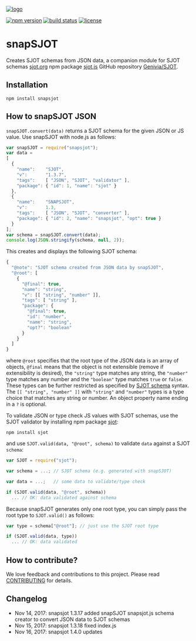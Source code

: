 
[![logo][logo-url]][sjot-url]

[![npm version][npm-image]][npm-url] [![build status][travis-image]][travis-url] [![license][bsd-3-image]][bsd-3-url]

snapSJOT 
========

Creates SJOT schemas from JSON data, a companion module for SJOT schemas
[sjot.org](http://sjot.org) npm package
[sjot.js](https://www.npmjs.com/package/sjot) GitHub repository
[Genivia/SJOT](https://github.com/Genivia/SJOT).

Installation
------------

    npm install snapsjot

How to snapSJOT JSON
--------------------

`snapSJOT.convert(data)` returns a SJOT schema for the given JSON or JS value.
Use snapSJOT with node.js as follows:

```js
var snapSJOT = require("snapsjot");
var data =
[
  {
    "name":    "SJOT",
    "v":       "1.3.7",
    "tags":    [ "JSON", "SJOT", "validator" ],
    "package": { "id": 1, "name": "sjot" }
  },
  {
    "name":    "SNAPSJOT",
    "v":       1.3,
    "tags":    [ "JSON", "SJOT", "converter" ],
    "package": { "id": 2, "name": "snapsjot", "opt": true }
  }
];
var schema = snapSJOT.convert(data);
console.log(JSON.stringify(schema, null, 2));
```

This creates and displays the following SJOT schema:

```js
{
  "@note": "SJOT schema created from JSON data by snapSJOT",
  "@root": [
    {
      "@final": true,
      "name": "string",
      "v": [[ "string", "number" ]],
      "tags": [ "string" ],
      "package": {
        "@final": true,
        "id": "number",
        "name": "string",
        "opt?": "boolean"
      }
    }
  ]
}
```

where `@root` specifies that the root type of the JSON data is an array of
objects, `@final` means that the object is not extensible (remove if
    extensibility is desired), the `"string"` type matches any string, the
`"number"` type matches any number and the `"boolean"` type matches `true` or
`false`.  These types can be further restricted as specified by [SJOT
schema](http://sjot.org) syntax.  The `[[ "string", "number" ]]` with
`"string"` and `"number"` types is a type choice that matches any string or
number.  An object property name ending in a `?` is optional.

To validate JSON or type check JS values with SJOT schemas, use the SJOT
validator by installing npm package [sjot](https://www.npmjs.com/package/sjot):

    npm install sjot

and use `SJOT.valid(data, "@root", schema)` to validate `data` against a SJOT
`schema`:

```js
var SJOT = require("sjot");

var schema = ...; // SJOT schema (e.g. generated with snapSJOT)

var data = ...;   // some data to validate/type check

if (SJOT.valid(data, "@root", schema))
  ... // OK: data validated against schema
```

Because snapSJOT generates only one root type, you can simply pass the root
type to `SJOT.valid()` as follows:

```js
var type = schema["@root"]; // just use the SJOT root type

if (SJOT.valid(data, type))
  ... // OK: data validated
```

How to contribute?
------------------

We love feedback and contributions to this project.  Please read
[CONTRIBUTING](CONTRIBUTING.md) for details.

Changelog
---------

- Nov 14, 2017: snapsjot 1.3.17 added snapSJOT snapsjot.js schema creator to convert JSON data to SJOT schemas
- Nov 15, 2017: snapsjot 1.3.18 fixed index.js
- Nov 16, 2017: snapsjot 1.4.0  updates

[logo-url]: https://www.genivia.com/images/sjot-logo.png
[sjot-url]: http://sjot.org
[npm-image]: https://badge.fury.io/js/snapsjot.svg
[npm-url]: https://www.npmjs.com/package/snapsjot
[travis-image]: https://travis-ci.org/Genivia/snapSJOT.svg?branch=master
[travis-url]: https://travis-ci.org/Genivia/snapSJOT
[bsd-3-image]: https://img.shields.io/badge/license-BSD%203--Clause-blue.svg
[bsd-3-url]: https://opensource.org/licenses/BSD-3-Clause
